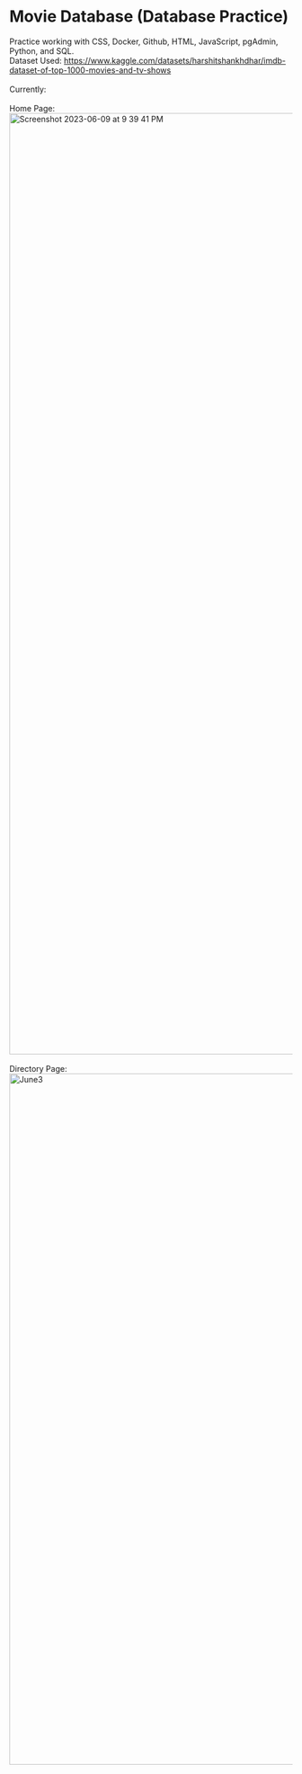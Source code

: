 # Movie Database (Database Practice)
Practice working with CSS, Docker, Github, HTML, JavaScript, pgAdmin, Python, and SQL. 
<br>Dataset Used: https://www.kaggle.com/datasets/harshitshankhdhar/imdb-dataset-of-top-1000-movies-and-tv-shows 
<br>
<br> Currently:
<br>
<br>
Home Page:
<img width="1675" alt="Screenshot 2023-06-09 at 9 39 41 PM" src="https://github.com/orangepulpsucks/MovieDatabasePrac/assets/42681894/a5f359ac-3982-4c19-8ad9-402ae0e10d72">
<br>
<br>
Directory Page:
<img width="1230" alt="June3" src="https://github.com/orangepulpsucks/MovieDatabasePrac/assets/42681894/f113a78f-a1a6-4116-b764-fa725d77e1cf">
